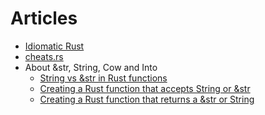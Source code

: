 
# Articles
* [Idiomatic Rust](https://github.com/mre/idiomatic-rust)
* [cheats.rs](https://cheats.rs)
* About &str, String, Cow and Into
    * [String vs &str in Rust functions
](https://hermanradtke.com/2015/05/03/string-vs-str-in-rust-functions.html)
    * [Creating a Rust function that accepts String or &str](https://hermanradtke.com/2015/05/06/creating-a-rust-function-that-accepts-string-or-str.html)
    * [Creating a Rust function that returns a &str or String](https://hermanradtke.com/2015/05/29/creating-a-rust-function-that-returns-string-or-str.html)